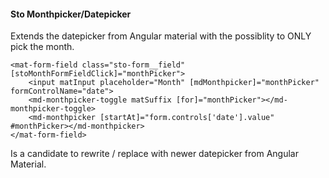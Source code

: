 #### Sto Monthpicker/Datepicker
Extends the datepicker from Angular material with the possiblity to ONLY pick the month.

```angular2html
<mat-form-field class="sto-form__field"  [stoMonthFormFieldClick]="monthPicker">
    <input matInput placeholder="Month" [mdMonthpicker]="monthPicker" formControlName="date">
    <md-monthpicker-toggle matSuffix [for]="monthPicker"></md-monthpicker-toggle>
    <md-monthpicker [startAt]="form.controls['date'].value" #monthPicker></md-monthpicker>
</mat-form-field>
```

Is a candidate to rewrite / replace with newer datepicker from Angular Material.